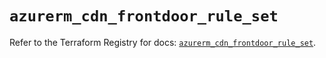 # `azurerm_cdn_frontdoor_rule_set`

Refer to the Terraform Registry for docs: [`azurerm_cdn_frontdoor_rule_set`](https://registry.terraform.io/providers/hashicorp/azurerm/3.95.0/docs/resources/cdn_frontdoor_rule_set).

